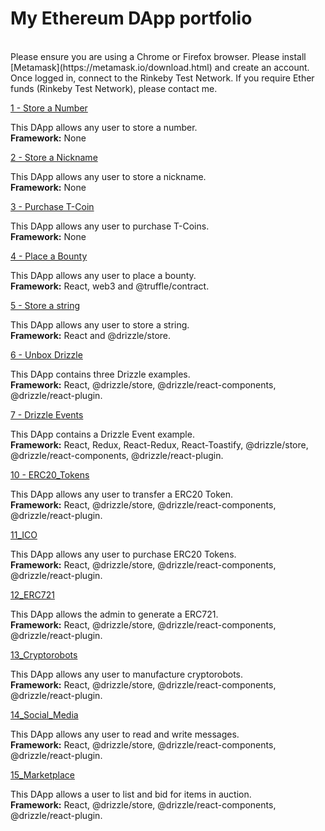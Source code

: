 # My Ethereum DApp portfolio
<br/>
Please ensure you are using a Chrome or Firefox browser. Please install [Metamask](https://metamask.io/download.html) and create an account. Once logged in, connect to the Rinkeby Test Network. If you require Ether funds (Rinkeby Test Network), please contact me.
<br/>

[1 - Store a Number](https://kassavin.github.io/Ethereum_DApps/1_Number/src/index.html)

This DApp allows any user to store a number. <br/> 
**Framework:** None 

[2 - Store a Nickname](https://kassavin.github.io/Ethereum_DApps/2_Nickname/src/index.html)

This DApp allows any user to store a nickname.<br/> 
**Framework:** None   

[3 - Purchase T-Coin](https://kassavin.github.io/Ethereum_DApps/3_T_Coin/src/index.html)

This DApp allows any user to purchase T-Coins. <br/> 
**Framework:** None 

[4 - Place a Bounty](https://kassavin.github.io/Ethereum_DApps/4_BountyHunt/build/)

This DApp allows any user to place a bounty. <br/> 
**Framework:** React, web3 and @truffle/contract.

[5 - Store a string](https://kassavin.github.io/Ethereum_DApps/5_String_Handling/build/)

This DApp allows any user to store a string.  <br/> 
**Framework:** React and @drizzle/store.

[6 - Unbox Drizzle](https://kassavin.github.io/Ethereum_DApps/6_Unbox_Drizzle/build/)

This DApp contains three Drizzle examples. <br/> 
**Framework:** React, @drizzle/store, @drizzle/react-components, @drizzle/react-plugin.

[7 - Drizzle Events](https://kassavin.github.io/Ethereum_DApps/7_Drizzle_Event/build/)

This DApp contains a Drizzle Event example. <br/> 
**Framework:** React, Redux, React-Redux, React-Toastify, @drizzle/store, @drizzle/react-components, @drizzle/react-plugin. 

[10 - ERC20_Tokens](https://kassavin.github.io/Ethereum_DApps/10_ERC20_Tokens/build/)

This DApp allows any user to transfer a ERC20 Token. <br/> 
**Framework:** React, @drizzle/store, @drizzle/react-components, @drizzle/react-plugin. 

[11_ICO](https://kassavin.github.io/Ethereum_DApps/11_ICO/build/)

This DApp allows any user to purchase ERC20 Tokens. <br/> 
**Framework:** React, @drizzle/store, @drizzle/react-components, @drizzle/react-plugin. 

[12_ERC721](https://kassavin.github.io/Ethereum_DApps/12_ERC721/build/)

This DApp allows the admin to generate a ERC721. <br/> 
**Framework:** React, @drizzle/store, @drizzle/react-components, @drizzle/react-plugin. 

[13_Cryptorobots](https://kassavin.github.io/Ethereum_DApps/13_Cryptorobots/build/)

This DApp allows any user to manufacture cryptorobots. <br/> 
**Framework:** React, @drizzle/store, @drizzle/react-components, @drizzle/react-plugin. 

[14_Social_Media](https://kassavin.github.io/Ethereum_DApps/14_Social_Media/build/)

This DApp allows any user to read and write messages. <br/> 
**Framework:** React, @drizzle/store, @drizzle/react-components, @drizzle/react-plugin. 

[15_Marketplace](https://kassavin.github.io/Ethereum_DApps/15_Marketplace/build/)

This DApp allows a user to list and bid for items in auction. <br/> 
**Framework:** React, @drizzle/store, @drizzle/react-components, @drizzle/react-plugin. 

